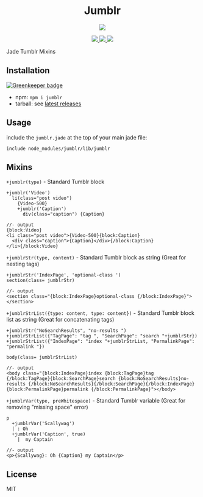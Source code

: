 <h1 align='center'>Jumblr</h1>

<p align="center">
  <a href="https://nodei.co/npm/jumblr/">
    <img src="https://nodei.co/npm/jumblr.png?downloads=true">  
  </a>
</p>

<p align="center">
  <a title='NPM version' href="http://badge.fury.io/js/jumblr">
    <img src='http://img.shields.io/npm/v/jumblr.svg?style=flat' />
  </a>
  <a title='Build Status' href="https://travis-ci.org/hhsnopek/jumblr">
    <img src='http://img.shields.io/travis/hhsnopek/jumblr.svg?style=flat' />
  </a>
  <a title='devDependency Status' href="https://gemnasium.com/hhsnopek/jumblr">
    <img src='http://img.shields.io/gemnasium/hhsnopek/jumblr.svg?style=flat' />
  </a>
</p>

Jade Tumblr Mixins


## Installation

[![Greenkeeper badge](https://badges.greenkeeper.io/hhsnopek/jumblr.svg)](https://greenkeeper.io/)
- npm: `npm i jumblr`
- tarball: see [latest releases](https://github.com/hhsnopek/jumblr/releases)

## Usage
include the `jumblr.jade` at the top of your main jade file:
```jade
include node_modules/jumblr/lib/jumblr
```

## Mixins

`+jumblr(type)` - Standard Tumblr block
```jade
+jumblr('Video')
  li(class="post video")
    {Video-500}
    +jumblr('Caption')
      div(class="caption") {Caption}

//- output
{block:Video}
<li class="post video">{Video-500}{block:Caption}
  <div class="caption">{Caption}</div>{/block:Caption}
</li>{/block:Video}
```

`+jumblrStr(type, content)` - Standard Tumblr block as string (Great for nesting tags)
```jade
+jumblrStr('IndexPage', 'optional-class ')
section(class= jumblrStr)

//- output
<section class="{block:IndexPage}optional-class {/block:IndexPage}"></section>
```

`+jumblrStrList({type: content, type: content})` - Standard Tumblr block list as string (Great for concatenating tags)
```jade
+jumblrStr("NoSearchResults", "no-results ")
+jumblrStrList({"TagPage": "tag ", "SearchPage": "search "+jumblrStr})
+jumblrStrList({"IndexPage": "index "+jumblrStrList, "PermalinkPage": "permalink "})

body(class= jumblrStrList)

//- output
<body class="{block:IndexPage}index {block:TagPage}tag {/block:TagPage}{block:SearchPage}search {block:NoSearchResults}no-results {/block:NoSearchResults}{/block:SearchPage}{/block:IndexPage}{block:PermalinkPage}permalink {/block:PermalinkPage}"></body>
```

`+jumblrVar(type, preWhitespace)` - Standard Tumblr variable (Great for removing "missing space" error)
```jade
p
  +jumblrVar('Scallywag')
  | : Oh
  +jumblrVar('Caption', true)
    |  my Captain

//- output
<p>{Scallywag}: Oh {Caption} my Captain</p>
```

## License
MIT
